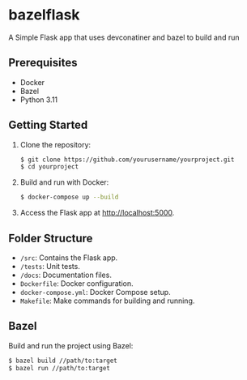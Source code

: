 # bazelflask
A Simple Flask app that uses devconatiner and bazel to build and run

## Prerequisites

- Docker
- Bazel
- Python 3.11

## Getting Started

1. Clone the repository:
    ```bash
    $ git clone https://github.com/yourusername/yourproject.git
    $ cd yourproject
    ```

2. Build and run with Docker:
    ```bash
    $ docker-compose up --build
    ```

3. Access the Flask app at [http://localhost:5000](http://localhost:5000).

## Folder Structure

- `/src`: Contains the Flask app.
- `/tests`: Unit tests.
- `/docs`: Documentation files.
- `Dockerfile`: Docker configuration.
- `docker-compose.yml`: Docker Compose setup.
- `Makefile`: Make commands for building and running.

## Bazel

Build and run the project using Bazel:

```bash
$ bazel build //path/to:target
$ bazel run //path/to:target
